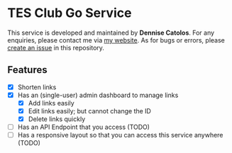 # TES Club Go Service

This service is developed and maintained by **Dennise Catolos**. For any enquiries, please contact me via [my website](https://dennise.me). As for bugs or errors, please [create an issue](https://github.com/nyp-tech/nyptech-go/issues/new) in this repository.

## Features

- [x] Shorten links
- [x] Has an (single-user) admin dashboard to manage links
  - [x] Add links easily
  - [x] Edit links easily; but cannot change the ID
  - [x] Delete links quickly
- [ ] Has an API Endpoint that you access (TODO)
- [ ] Has a responsive layout so that you can access this service anywhere (TODO)